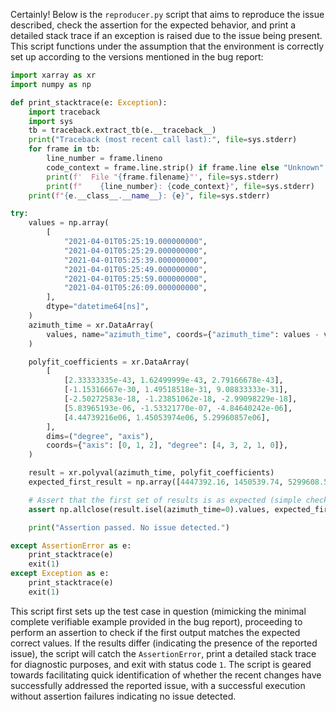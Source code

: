 Certainly! Below is the `reproducer.py` script that aims to reproduce the issue described, check the assertion for the expected behavior, and print a detailed stack trace if an exception is raised due to the issue being present. This script functions under the assumption that the environment is correctly set up according to the versions mentioned in the bug report:

```python
import xarray as xr
import numpy as np

def print_stacktrace(e: Exception):
    import traceback
    import sys
    tb = traceback.extract_tb(e.__traceback__)
    print("Traceback (most recent call last):", file=sys.stderr)
    for frame in tb:
        line_number = frame.lineno
        code_context = frame.line.strip() if frame.line else "Unknown"
        print(f'  File "{frame.filename}"', file=sys.stderr)
        print(f"    {line_number}: {code_context}", file=sys.stderr)
    print(f"{e.__class__.__name__}: {e}", file=sys.stderr)

try:
    values = np.array(
        [
            "2021-04-01T05:25:19.000000000",
            "2021-04-01T05:25:29.000000000",
            "2021-04-01T05:25:39.000000000",
            "2021-04-01T05:25:49.000000000",
            "2021-04-01T05:25:59.000000000",
            "2021-04-01T05:26:09.000000000",
        ],
        dtype="datetime64[ns]",
    )
    azimuth_time = xr.DataArray(
        values, name="azimuth_time", coords={"azimuth_time": values - values[0]}
    )

    polyfit_coefficients = xr.DataArray(
        [
            [2.33333335e-43, 1.62499999e-43, 2.79166678e-43],
            [-1.15316667e-30, 1.49518518e-31, 9.08833333e-31],
            [-2.50272583e-18, -1.23851062e-18, -2.99098229e-18],
            [5.83965193e-06, -1.53321770e-07, -4.84640242e-06],
            [4.44739216e06, 1.45053974e06, 5.29960857e06],
        ],
        dims=("degree", "axis"),
        coords={"axis": [0, 1, 2], "degree": [4, 3, 2, 1, 0]},
    )

    result = xr.polyval(azimuth_time, polyfit_coefficients)
    expected_first_result = np.array([4447392.16, 1450539.74, 5299608.57])

    # Assert that the first set of results is as expected (simple check to confirm issue presence)
    assert np.allclose(result.isel(azimuth_time=0).values, expected_first_result, atol=1e-6), "Unexpected result from polyval"

    print("Assertion passed. No issue detected.")

except AssertionError as e:
    print_stacktrace(e)
    exit(1)
except Exception as e:
    print_stacktrace(e)
    exit(1)
```

This script first sets up the test case in question (mimicking the minimal complete verifiable example provided in the bug report), proceeding to perform an assertion to check if the first output matches the expected correct values. If the results differ (indicating the presence of the reported issue), the script will catch the `AssertionError`, print a detailed stack trace for diagnostic purposes, and exit with status code `1`. The script is geared towards facilitating quick identification of whether the recent changes have successfully addressed the reported issue, with a successful execution without assertion failures indicating no issue detected.
